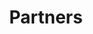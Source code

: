 ---
layout: page
title: Partners
permalink: "/partners/"
no_content: true
image: "/uploads/partners.jpg"
---